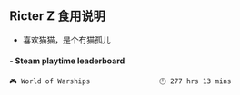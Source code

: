 ## Ricter Z 食用说明
- 喜欢猫猫，是个冇猫孤儿

<!-- steam-box start -->
#### - Steam playtime leaderboard
```text
🎮 World of Warships                 🕘 277 hrs 13 mins
```
<!-- Powered by https://github.com/YouEclipse/steam-box . -->
<!-- steam-box end -->
